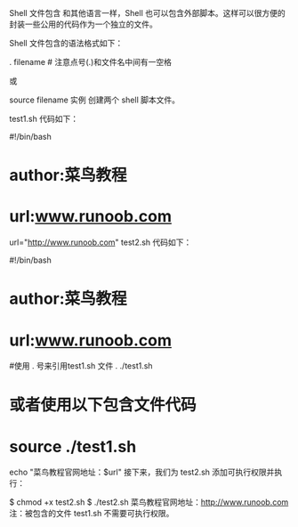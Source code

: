Shell 文件包含
和其他语言一样，Shell 也可以包含外部脚本。这样可以很方便的封装一些公用的代码作为一个独立的文件。

Shell 文件包含的语法格式如下：

. filename   # 注意点号(.)和文件名中间有一空格

或

source filename
实例
创建两个 shell 脚本文件。

test1.sh 代码如下：

#!/bin/bash
# author:菜鸟教程
# url:www.runoob.com

url="http://www.runoob.com"
test2.sh 代码如下：

#!/bin/bash
# author:菜鸟教程
# url:www.runoob.com

#使用 . 号来引用test1.sh 文件
. ./test1.sh

# 或者使用以下包含文件代码
# source ./test1.sh

echo "菜鸟教程官网地址：$url"
接下来，我们为 test2.sh 添加可执行权限并执行：

$ chmod +x test2.sh 
$ ./test2.sh 
菜鸟教程官网地址：http://www.runoob.com
注：被包含的文件 test1.sh 不需要可执行权限。
